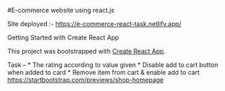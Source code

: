 #E-commerce website using react.js  

Site deployed :- https://e-commerce-react-task.netlify.app/

Getting Started with Create React App

This project was bootstrapped with [Create React App](https://github.com/facebook/create-react-app).

Task – * The rating according to value given * Disable add to cart button when added to card * Remove item from cart & enable add to cart https://startbootstrap.com/previews/shop-homepage

